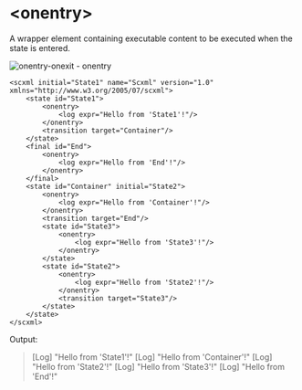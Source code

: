 # \<onentry\>
A wrapper element containing executable content to be executed when the state is entered.

![onentry-onexit - onentry](https://user-images.githubusercontent.com/18611095/28201740-131de090-687b-11e7-8e8e-a01a8cccc347.png)

```
<scxml initial="State1" name="Scxml" version="1.0" xmlns="http://www.w3.org/2005/07/scxml">
	<state id="State1">
		<onentry>
			<log expr="Hello from 'State1'!"/>
		</onentry>
		<transition target="Container"/>
	</state>
	<final id="End">
		<onentry>
			<log expr="Hello from 'End'!"/>
		</onentry>
	</final>
	<state id="Container" initial="State2">
		<onentry>
			<log expr="Hello from 'Container'!"/>
		</onentry>
		<transition target="End"/>
		<state id="State3">
			<onentry>
				<log expr="Hello from 'State3'!"/>
			</onentry>
		</state>
		<state id="State2">
			<onentry>
				<log expr="Hello from 'State2'!"/>
			</onentry>
			<transition target="State3"/>
		</state>
	</state>
</scxml>
```

Output:
>[Log] "Hello from 'State1'!"
>[Log] "Hello from 'Container'!"
>[Log] "Hello from 'State2'!"
>[Log] "Hello from 'State3'!"
>[Log] "Hello from 'End'!"
